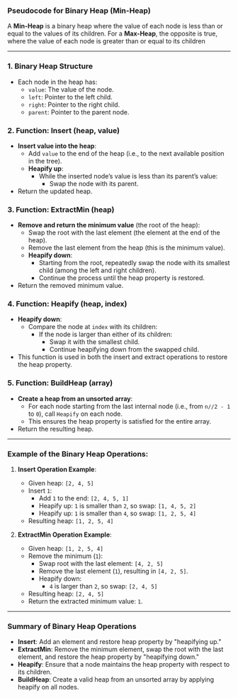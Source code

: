### Pseudocode for Binary Heap (Min-Heap)

A **Min-Heap** is a binary heap where the value of each node is less than or equal to the values of its children. For a **Max-Heap**, the opposite is true, where the value of each node is greater than or equal to its children

---

### 1. **Binary Heap Structure**
   - Each node in the heap has:
     - `value`: The value of the node.
     - `left`: Pointer to the left child.
     - `right`: Pointer to the right child.
     - `parent`: Pointer to the parent node.

### 2. **Function: Insert (heap, value)**
   - **Insert value into the heap**:
     - Add `value` to the end of the heap (i.e., to the next available position in the tree).
     - **Heapify up**: 
       - While the inserted node’s value is less than its parent’s value:
         - Swap the node with its parent.
   - Return the updated heap.

### 3. **Function: ExtractMin (heap)**
   - **Remove and return the minimum value** (the root of the heap):
     - Swap the root with the last element (the element at the end of the heap).
     - Remove the last element from the heap (this is the minimum value).
     - **Heapify down**:
       - Starting from the root, repeatedly swap the node with its smallest child (among the left and right children).
       - Continue the process until the heap property is restored.
   - Return the removed minimum value.

### 4. **Function: Heapify (heap, index)**
   - **Heapify down**:
     - Compare the node at `index` with its children:
       - If the node is larger than either of its children:
         - Swap it with the smallest child.
         - Continue heapifying down from the swapped child.
   - This function is used in both the insert and extract operations to restore the heap property.

### 5. **Function: BuildHeap (array)**
   - **Create a heap from an unsorted array**:
     - For each node starting from the last internal node (i.e., from `n//2 - 1` to `0`), call `Heapify` on each node.
     - This ensures the heap property is satisfied for the entire array.
   - Return the resulting heap.

---

### Example of the Binary Heap Operations:

1. **Insert Operation Example**:
   - Given heap: `[2, 4, 5]`
   - Insert `1`:
     - Add `1` to the end: `[2, 4, 5, 1]`
     - Heapify up: `1` is smaller than `2`, so swap: `[1, 4, 5, 2]`
     - Heapify up: `1` is smaller than `4`, so swap: `[1, 2, 5, 4]`
   - Resulting heap: `[1, 2, 5, 4]`

2. **ExtractMin Operation Example**:
   - Given heap: `[1, 2, 5, 4]`
   - Remove the minimum (`1`):
     - Swap root with the last element: `[4, 2, 5]`
     - Remove the last element (`1`), resulting in `[4, 2, 5]`.
     - Heapify down:
       - `4` is larger than `2`, so swap: `[2, 4, 5]`
   - Resulting heap: `[2, 4, 5]`
   - Return the extracted minimum value: `1`.

---

### Summary of Binary Heap Operations
- **Insert**: Add an element and restore heap property by "heapifying up."
- **ExtractMin**: Remove the minimum element, swap the root with the last element, and restore the heap property by "heapifying down."
- **Heapify**: Ensure that a node maintains the heap property with respect to its children.
- **BuildHeap**: Create a valid heap from an unsorted array by applying heapify on all nodes.


